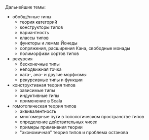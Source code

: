 
Дальнейшие темы:

- обобщённые типы
	- теория категорий
	- конструкторы типов
	- вариантность
	- классы типов
	- функторы и лемма Йонеды
	- сопряжения, расширения Кана, свободные монады
	- полиморфизм сортов типов
- рекурсия
	- бесконечные типы
	- неподвижная точка
	- ката-, ана- и другие морфизмы
	- рекурсивные типы и функции
- конструктивная теория типов
	- зависимые типы
	- индуктивные типы
	- применение в Scala
- гомотопическая теория типов
	- эквивалентность
	- многомерные пути в топологическом пространстве типов
	- определение действительных чисел
	- примеры применения теории
	- "экономичная" теория типов и проблема останова
